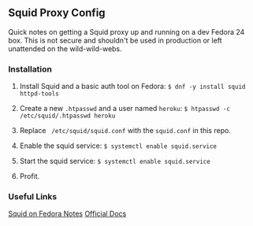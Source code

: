 ## Squid Proxy Config
Quick notes on getting a Squid proxy up and running on a dev Fedora 24 box. This is not secure and shouldn't be used in production or left unattended on the wild-wild-webs.

### Installation
1. Install Squid and a basic auth tool on Fedora:
`$ dnf -y install squid httpd-tools`

2. Create a new `.htpasswd` and a user named `heroku`:
`$ htpasswd -c /etc/squid/.htpasswd heroku`

3. Replace ` /etc/squid/squid.conf` with the `squid.conf` in this repo.

4. Enable the squid service:
`$ systemctl enable squid.service`

5. Start the squid service:
`$ systemctl enable squid.service`

6. Profit.

### Useful Links
[Squid on Fedora Notes](http://www.server-world.info/en/note?os=Fedora_24&p=squid&f=3)
[Official Docs](http://www.squid-cache.org/Doc/man/)

